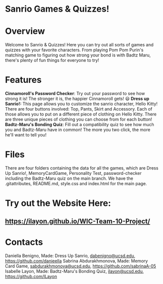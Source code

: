 # Sanrio Games & Quizzes!

# Overview

Welcome to Sanrio & Quizzes! Here you can try out all sorts of games and quizzes with your favorite characters. From playing Pom Pom Purin's matching game to figuring out how strong your bond is with Badtz Maru, there's plenty of fun things for everyone to try!

# Features
**Cinnamoroll's Password Checker**: Try out your password to see how strong it is! The stronger it is, the happier Cinnamoroll gets! 😃
**Dress up Sanrio!:** This page allows you to customize the sanrio character, Hello Kitty! There are four buttons involved: Top, Pants, Skirt and Accessory. Each of those allows you to put on a different piece of clothing on Hello Kitty. There are three unique pieces of clothing you can choose from for each button!
**Badtz-Maru's Bonding Quiz**: Fill out a compatibility quiz to see how much you and Badtz-Maru have in common! The more you two click, the more he'll want to tell you!

# Files
There are four folders containing the data for all the games, which are Dress Up Sanrio!, MemoryCardGame, Personality Test, password-checker including the Badtz-Maru quiz on the main branch. We have the .gitattributes, README.md, style.css and index.html for the main page. 

# Try out the Website Here:
## https://ilayon.github.io/WIC-Team-10-Project/

# Contacts
Daniella Benigno, Made: Dress Up Sanrio, dabenigno@ucsd.edu, https://github.com/danieella
Sabrina Abdurakhmonova, Made: Memory Card Game, sabdurakhmonova@ucsd.edu, https://github.com/sabrinaA-05
Isabelle Layon, Made: Badtz-Maru's Bonding Quiz, ilayon@ucsd.edu, https://github.com/ILayon


